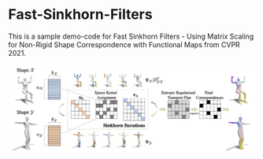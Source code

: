 # Fast-Sinkhorn-Filters

This is a sample demo-code for Fast Sinkhorn Filters - Using Matrix Scaling for Non-Rigid Shape Correspondence with Functional Maps from CVPR 2021. 

![Alt text](Figures/Teaser_Sinkhorn.png?raw=true)
